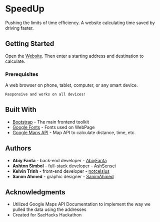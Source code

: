 # SpeedUp

Pushing the limits of time efficiency. A website calculating time saved by driving faster.
## Getting Started

Open the [Website](https://dainty-gecko-83e330.netlify.app/). Then enter a starting address and destination to calculate.

### Prerequisites

A web browser on phone, tablet, computer, or any smart device.

```
Responsive and works on all devices!
```

## Built With

* [Bootstrap](https://getbootstrap.com/docs/5.3/getting-started/introduction/) - The main frontend toolkit
* [Google Fonts](https://fonts.google.com/) - Fonts used on WebPage
* [Google Maps API](https://developers.google.com/maps/documentation/javascript) - Map API to calculate distance, time, etc.


## Authors

* **Abiy Fanta** - back-end developer - [AbiyFanta](https://github.com/AbiyFanta/)
* **Ashton Simbol** - full-stack developer - [AshSensei](https://github.com/AshSensei)
* **Kelvin Trinh** - front-end developer - [notcelsius](https://github.com/notcelsius)
* **Sanim Ahmed** - graphic designer - [SanimAhmed](https://www.linkedin.com/in/sanim-ahmed/)

## Acknowledgments

* Utilized Google Maps API Documentation to implement the way we pulled the data using the addresses
* Created for SacHacks Hackathon
